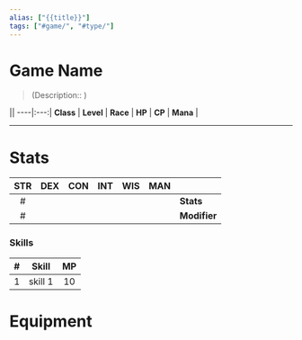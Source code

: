 ```yaml
---
alias: ["{{title}}"] 
tags: ["#game/", "#type/"]
---
```


# Game Name
> (Description:: )

||
----|:---:|
**Class** | 
**Level** | 
**Race** | 
**HP** | 
**CP** | 
**Mana** | 

---
# Stats
STR | DEX | CON | INT | WIS | MAN ||
:---:|:----:|:----:|:---:|:---:|:---:|---|
\# |  |  |  |  |  | **Stats** |
\# |  |  |  |  |  | **Modifier** |



### Skills
\# | Skill | MP |
:--:|-----|:------:|
1| skill 1 | 10 |

# Equipment

